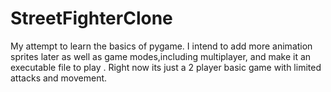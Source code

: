 # StreetFighterClone
My attempt to learn the basics of pygame. I intend to add more animation sprites later as well as game modes,including multiplayer, and make it an executable file to play . Right now its just a 2 player basic game with limited attacks and movement.
